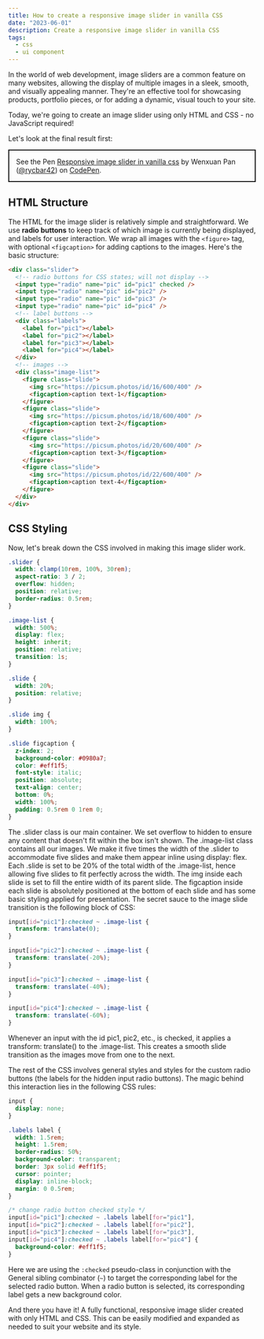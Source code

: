 ```yaml
---
title: How to create a responsive image slider in vanilla CSS
date: "2023-06-01"
description: Create a responsive image slider in vanilla CSS
tags:
  - css
  - ui component
---
```


In the world of web development, image sliders are a common feature on many websites, allowing the display of multiple images in a sleek, smooth, and visually appealing manner. They're an effective tool for showcasing products, portfolio pieces, or for adding a dynamic, visual touch to your site.

Today, we're going to create an image slider using only HTML and CSS - no JavaScript required!

Let's look at the final result first:

<p class="codepen" data-height="470" data-default-tab="html,result" data-slug-hash="VwVYyyz" data-user="rycbar42" style="box-sizing: border-box; display: flex; align-items: center; justify-content: center; border: 2px solid; margin: 1em 0; padding: 1em;">
  <span>See the Pen <a href="https://codepen.io/rycbar42/pen/VwVYyyz">
  Responsive image slider in vanilla css</a> by Wenxuan Pan (<a href="https://codepen.io/rycbar42">@rycbar42</a>)
  on <a href="https://codepen.io">CodePen</a>.</span>
</p>
<script async src="https://cpwebassets.codepen.io/assets/embed/ei.js"></script>

## HTML Structure

The HTML for the image slider is relatively simple and straightforward. We use **radio buttons** to keep track of which image is currently being displayed, and labels for user interaction. We wrap all images with the `<figure>` tag, with optional `<figcaption>` for adding captions to the images. Here's the basic structure:

```html
<div class="slider">
  <!-- radio buttons for CSS states; will not display -->
  <input type="radio" name="pic" id="pic1" checked />
  <input type="radio" name="pic" id="pic2" />
  <input type="radio" name="pic" id="pic3" />
  <input type="radio" name="pic" id="pic4" />
  <!-- label buttons -->
  <div class="labels">
    <label for="pic1"></label>
    <label for="pic2"></label>
    <label for="pic3"></label>
    <label for="pic4"></label>
  </div>
  <!-- images -->
  <div class="image-list">
    <figure class="slide">
      <img src="https://picsum.photos/id/16/600/400" />
      <figcaption>caption text-1</figcaption>
    </figure>
    <figure class="slide">
      <img src="https://picsum.photos/id/18/600/400" />
      <figcaption>caption text-2</figcaption>
    </figure>
    <figure class="slide">
      <img src="https://picsum.photos/id/20/600/400" />
      <figcaption>caption text-3</figcaption>
    </figure>
    <figure class="slide">
      <img src="https://picsum.photos/id/22/600/400" />
      <figcaption>caption text-4</figcaption>
    </figure>
  </div>
</div>
```

## CSS Styling

Now, let's break down the CSS involved in making this image slider work.

```css
.slider {
  width: clamp(10rem, 100%, 30rem);
  aspect-ratio: 3 / 2;
  overflow: hidden;
  position: relative;
  border-radius: 0.5rem;
}

.image-list {
  width: 500%;
  display: flex;
  height: inherit;
  position: relative;
  transition: 1s;
}

.slide {
  width: 20%;
  position: relative;
}

.slide img {
  width: 100%;
}

.slide figcaption {
  z-index: 2;
  background-color: #0980a7;
  color: #eff1f5;
  font-style: italic;
  position: absolute;
  text-align: center;
  bottom: 0%;
  width: 100%;
  padding: 0.5rem 0 1rem 0;
}
```

The .slider class is our main container. We set overflow to hidden to ensure any content that doesn't fit within the box isn't shown.
The .image-list class contains all our images. We make it five times the width of the .slider to accommodate five slides and make them appear inline using display: flex.
Each .slide is set to be 20% of the total width of the .image-list, hence allowing five slides to fit perfectly across the width.
The img inside each slide is set to fill the entire width of its parent slide.
The figcaption inside each slide is absolutely positioned at the bottom of each slide and has some basic styling applied for presentation.
The secret sauce to the image slide transition is the following block of CSS:

```css
input[id="pic1"]:checked ~ .image-list {
  transform: translate(0);
}

input[id="pic2"]:checked ~ .image-list {
  transform: translate(-20%);
}

input[id="pic3"]:checked ~ .image-list {
  transform: translate(-40%);
}

input[id="pic4"]:checked ~ .image-list {
  transform: translate(-60%);
}
```

Whenever an input with the id pic1, pic2, etc., is checked, it applies a transform: translate() to the .image-list. This creates a smooth slide transition as the images move from one to the next.

The rest of the CSS involves general styles and styles for the custom radio buttons (the labels for the hidden input radio buttons). The magic behind this interaction lies in the following CSS rules:

```css
input {
  display: none;
}

.labels label {
  width: 1.5rem;
  height: 1.5rem;
  border-radius: 50%;
  background-color: transparent;
  border: 3px solid #eff1f5;
  cursor: pointer;
  display: inline-block;
  margin: 0 0.5rem;
}

/* change radio button checked style */
input[id="pic1"]:checked ~ .labels label[for="pic1"],
input[id="pic2"]:checked ~ .labels label[for="pic2"],
input[id="pic3"]:checked ~ .labels label[for="pic3"],
input[id="pic4"]:checked ~ .labels label[for="pic4"] {
  background-color: #eff1f5;
}
```

Here we are using the `:checked` pseudo-class in conjunction with the General sibling combinator (`~`) to target the corresponding label for the selected radio button. When a radio button is selected, its corresponding label gets a new background color.

And there you have it! A fully functional, responsive image slider created with only HTML and CSS. This can be easily modified and expanded as needed to suit your website and its style.
